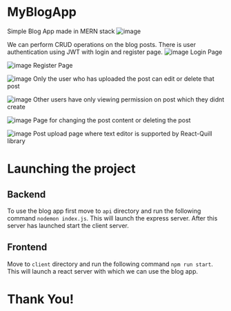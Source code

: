 # MyBlogApp
Simple Blog App made in MERN stack
![image](https://github.com/ShreyUpadhyaya78/MyBlogApp/assets/58781064/76b11ab1-398d-4e31-8901-7bba2863ec4d)

We can perform CRUD operations on the blog posts. There is user authentication using JWT with login and register page.
![image](https://github.com/ShreyUpadhyaya78/MyBlogApp/assets/58781064/478a6527-ef12-4044-a749-79b62e585e51)
Login Page

![image](https://github.com/ShreyUpadhyaya78/MyBlogApp/assets/58781064/5815b672-613e-47c5-898a-8b92f9f4132d)
Register Page

![image](https://github.com/ShreyUpadhyaya78/MyBlogApp/assets/58781064/4aac2af1-9de4-4101-a29a-e7c3c7498849)
Only the user who has uploaded the post can edit or delete that post

![image](https://github.com/ShreyUpadhyaya78/MyBlogApp/assets/58781064/70af48bf-be70-4d9a-96e9-2fa5442f25e1)
Other users have only viewing permission on post which they didnt create

![image](https://github.com/ShreyUpadhyaya78/MyBlogApp/assets/58781064/d2e1b9be-2492-4ddd-9f8b-1e970fe181c4)
Page for changing the post content or deleting the post

![image](https://github.com/ShreyUpadhyaya78/MyBlogApp/assets/58781064/ce603447-b69c-41ce-b7a0-da70f2d51630)
Post upload page where text editor is supported by React-Quill library

# Launching the project

## Backend
To use the blog app first move to `api` directory and run the following command `nodemon index.js`. This will launch the express server. After this server has launched start the client server.

## Frontend
Move to  `client` directory and run the following command `npm run start`. This will launch a react server with which we can use the blog app.

# Thank You!
